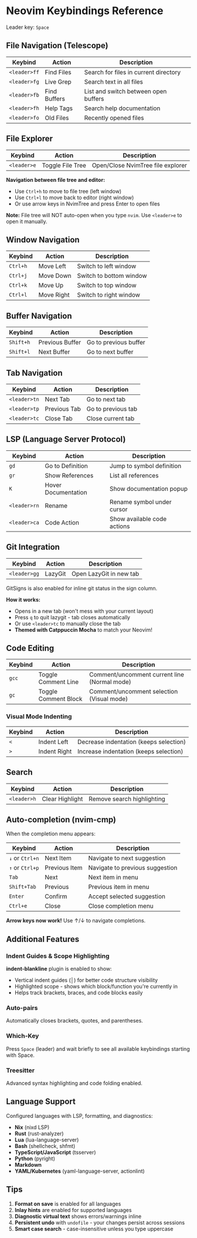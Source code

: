 # Neovim Keybindings Reference

Leader key: `Space`

## File Navigation (Telescope)

| Keybind | Action | Description |
|---------|--------|-------------|
| `<leader>ff` | Find Files | Search for files in current directory |
| `<leader>fg` | Live Grep | Search text in all files |
| `<leader>fb` | Find Buffers | List and switch between open buffers |
| `<leader>fh` | Help Tags | Search help documentation |
| `<leader>fo` | Old Files | Recently opened files |

## File Explorer

| Keybind | Action | Description |
|---------|--------|-------------|
| `<leader>e` | Toggle File Tree | Open/Close NvimTree file explorer |

**Navigation between file tree and editor:**
- Use `Ctrl+h` to move to file tree (left window)
- Use `Ctrl+l` to move back to editor (right window)
- Or use arrow keys in NvimTree and press Enter to open files

**Note:** File tree will NOT auto-open when you type `nvim`. Use `<leader>e` to open it manually.

## Window Navigation

| Keybind | Action | Description |
|---------|--------|-------------|
| `Ctrl+h` | Move Left | Switch to left window |
| `Ctrl+j` | Move Down | Switch to bottom window |
| `Ctrl+k` | Move Up | Switch to top window |
| `Ctrl+l` | Move Right | Switch to right window |

## Buffer Navigation

| Keybind | Action | Description |
|---------|--------|-------------|
| `Shift+h` | Previous Buffer | Go to previous buffer |
| `Shift+l` | Next Buffer | Go to next buffer |

## Tab Navigation

| Keybind | Action | Description |
|---------|--------|-------------|
| `<leader>tn` | Next Tab | Go to next tab |
| `<leader>tp` | Previous Tab | Go to previous tab |
| `<leader>tc` | Close Tab | Close current tab |

## LSP (Language Server Protocol)

| Keybind | Action | Description |
|---------|--------|-------------|
| `gd` | Go to Definition | Jump to symbol definition |
| `gr` | Show References | List all references |
| `K` | Hover Documentation | Show documentation popup |
| `<leader>rn` | Rename | Rename symbol under cursor |
| `<leader>ca` | Code Action | Show available code actions |

## Git Integration

| Keybind | Action | Description |
|---------|--------|-------------|
| `<leader>gg` | LazyGit | Open LazyGit in new tab |

GitSigns is also enabled for inline git status in the sign column.

**How it works:**
- Opens in a new tab (won't mess with your current layout)
- Press `q` to quit lazygit - tab closes automatically
- Or use `<leader>tc` to manually close the tab
- **Themed with Catppuccin Mocha** to match your Neovim!

## Code Editing

| Keybind | Action | Description |
|---------|--------|-------------|
| `gcc` | Toggle Comment Line | Comment/uncomment current line (Normal mode) |
| `gc` | Toggle Comment Block | Comment/uncomment selection (Visual mode) |

### Visual Mode Indenting

| Keybind | Action | Description |
|---------|--------|-------------|
| `<` | Indent Left | Decrease indentation (keeps selection) |
| `>` | Indent Right | Increase indentation (keeps selection) |

## Search

| Keybind | Action | Description |
|---------|--------|-------------|
| `<leader>h` | Clear Highlight | Remove search highlighting |

## Auto-completion (nvim-cmp)

When the completion menu appears:

| Keybind | Action | Description |
|---------|--------|-------------|
| `↓` or `Ctrl+n` | Next Item | Navigate to next suggestion |
| `↑` or `Ctrl+p` | Previous Item | Navigate to previous suggestion |
| `Tab` | Next | Next item in menu |
| `Shift+Tab` | Previous | Previous item in menu |
| `Enter` | Confirm | Accept selected suggestion |
| `Ctrl+e` | Close | Close completion menu |

**Arrow keys now work!** Use ↑/↓ to navigate completions.

## Additional Features

### Indent Guides & Scope Highlighting
**indent-blankline** plugin is enabled to show:
- Vertical indent guides (│) for better code structure visibility
- Highlighted scope - shows which block/function you're currently in
- Helps track brackets, braces, and code blocks easily

### Auto-pairs
Automatically closes brackets, quotes, and parentheses.

### Which-Key
Press `Space` (leader) and wait briefly to see all available keybindings starting with Space.

### Treesitter
Advanced syntax highlighting and code folding enabled.

## Language Support

Configured languages with LSP, formatting, and diagnostics:
- **Nix** (nixd LSP)
- **Rust** (rust-analyzer)
- **Lua** (lua-language-server)
- **Bash** (shellcheck, shfmt)
- **TypeScript/JavaScript** (tsserver)
- **Python** (pyright)
- **Markdown**
- **YAML/Kubernetes** (yaml-language-server, actionlint)

## Tips

1. **Format on save** is enabled for all languages
2. **Inlay hints** are enabled for supported languages
3. **Diagnostic virtual text** shows errors/warnings inline
4. **Persistent undo** with `undofile` - your changes persist across sessions
5. **Smart case search** - case-insensitive unless you type uppercase
